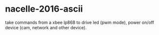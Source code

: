 # nacelle-2016-ascii

take commands from a xbee lp868 to drive led (pwm mode), power on/off device (cam, network and other device).
